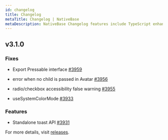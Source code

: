 ```yaml
---
id: changelog
title: Changelog
metaTitle: Changelog | NativeBase
metaDescription: NativeBase Changelog features include TypeScript enhancement for custom theme tokens and variants. Read this document to know more about the changes and fixes.
---
```


## v3.1.0

### Fixes

- Export Pressable interface [#3959](https://github.com/GeekyAnts/NativeBase/pull/3959)

- error when no child is passed in Avatar [#3956](https://github.com/GeekyAnts/NativeBase/pull/3956)

- radio/checkbox accessibility false warning [#3955](https://github.com/GeekyAnts/NativeBase/pull/3955)

- useSystemColorMode [#3933](https://github.com/GeekyAnts/NativeBase/pull/3933)

### Features

- Standalone toast API [#3931](https://github.com/GeekyAnts/NativeBase/pull/3931)

For more details, visit [releases](https://github.com/GeekyAnts/NativeBase/releases/tag/v3.1.0).

